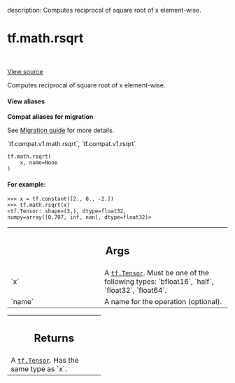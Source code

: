 description: Computes reciprocal of square root of x element-wise.

<div itemscope itemtype="http://developers.google.com/ReferenceObject">
<meta itemprop="name" content="tf.math.rsqrt" />
<meta itemprop="path" content="Stable" />
</div>

# tf.math.rsqrt

<!-- Insert buttons and diff -->

<table class="tfo-notebook-buttons tfo-api nocontent" align="left">

</table>

<a target="_blank" class="external" href="/code/stable/tensorflow/python/ops/math_ops.py">View source</a>



Computes reciprocal of square root of x element-wise.

<section class="expandable">
  <h4 class="showalways">View aliases</h4>
  <p>
<b>Compat aliases for migration</b>
<p>See
<a href="https://www.tensorflow.org/guide/migrate">Migration guide</a> for
more details.</p>
<p>`tf.compat.v1.math.rsqrt`, `tf.compat.v1.rsqrt`</p>
</p>
</section>

<pre class="devsite-click-to-copy prettyprint lang-py tfo-signature-link">
<code>tf.math.rsqrt(
    x, name=None
)
</code></pre>



<!-- Placeholder for "Used in" -->


#### For example:



```
>>> x = tf.constant([2., 0., -2.])
>>> tf.math.rsqrt(x)
<tf.Tensor: shape=(3,), dtype=float32,
numpy=array([0.707, inf, nan], dtype=float32)>
```

<!-- Tabular view -->
 <table class="responsive fixed orange">
<colgroup><col width="214px"><col></colgroup>
<tr><th colspan="2"><h2 class="add-link">Args</h2></th></tr>

<tr>
<td>
`x`
</td>
<td>
A <a href="../../tf/Tensor.md"><code>tf.Tensor</code></a>. Must be one of the following types: `bfloat16`, `half`,
`float32`, `float64`.
</td>
</tr><tr>
<td>
`name`
</td>
<td>
A name for the operation (optional).
</td>
</tr>
</table>



<!-- Tabular view -->
 <table class="responsive fixed orange">
<colgroup><col width="214px"><col></colgroup>
<tr><th colspan="2"><h2 class="add-link">Returns</h2></th></tr>
<tr class="alt">
<td colspan="2">
A <a href="../../tf/Tensor.md"><code>tf.Tensor</code></a>. Has the same type as `x`.
</td>
</tr>

</table>

